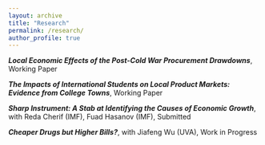 ```yaml
---
layout: archive
title: "Research"
permalink: /research/
author_profile: true
---
```



**_Local Economic Effects of the Post-Cold War Procurement Drawdowns_**,
Working Paper

**_The Impacts of International Students on Local Product Markets: Evidence from College Towns_**,
Working Paper <br/>

**_Sharp Instrument: A Stab at Identifying the Causes of Economic Growth_**,
with Reda Cherif (IMF), Fuad Hasanov (IMF), Submitted

**_Cheaper Drugs but Higher Bills?_**,
with Jiafeng Wu (UVA), Work in Progress
